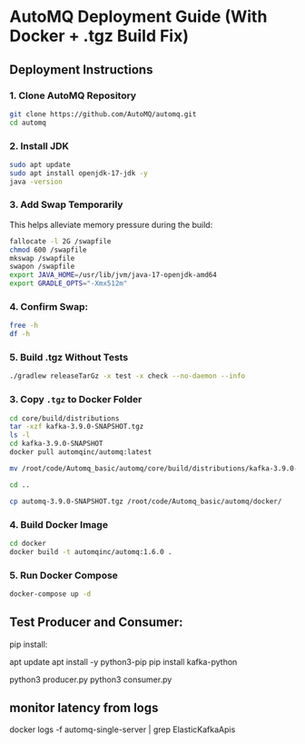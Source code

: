 # AutoMQ Deployment Guide (With Docker + .tgz Build Fix)

## Deployment Instructions

### 1. Clone AutoMQ Repository

```bash
git clone https://github.com/AutoMQ/automq.git
cd automq
```
### 2. Install JDK

```bash
sudo apt update
sudo apt install openjdk-17-jdk -y
java -version
```

### 3. Add Swap Temporarily

This helps alleviate memory pressure during the build:

```bash
fallocate -l 2G /swapfile
chmod 600 /swapfile
mkswap /swapfile
swapon /swapfile
export JAVA_HOME=/usr/lib/jvm/java-17-openjdk-amd64
export GRADLE_OPTS="-Xmx512m"
```

### 4. Confirm Swap:

```bash
free -h
df -h
```

### 5. Build .tgz Without Tests

```bash
./gradlew releaseTarGz -x test -x check --no-daemon --info

```


### 3. Copy `.tgz` to Docker Folder

```bash
cd core/build/distributions
tar -xzf kafka-3.9.0-SNAPSHOT.tgz
ls -l
cd kafka-3.9.0-SNAPSHOT
docker pull automqinc/automq:latest

mv /root/code/Automq_basic/automq/core/build/distributions/kafka-3.9.0-SNAPSHOT.tgz /root/code/Automq_basic/automq/core/build/distributions/automq-3.9.0-SNAPSHOT.tgz

cd ..

cp automq-3.9.0-SNAPSHOT.tgz /root/code/Automq_basic/automq/docker/

```

### 4. Build Docker Image

```bash
cd docker
docker build -t automqinc/automq:1.6.0 .

```

### 5. Run Docker Compose

```bash
docker-compose up -d
```

## Test Producer and Consumer:

pip install:

apt update
apt install -y python3-pip
pip install kafka-python

python3 producer.py
python3 consumer.py

## monitor latency from logs
docker logs -f automq-single-server | grep ElasticKafkaApis


